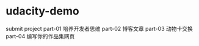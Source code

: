 # udacity-demo
submit project
    part-01 培养开发者思维
    part-02 博客文章
    part-03 动物卡交换
    part-04 编写你的作品集网页
